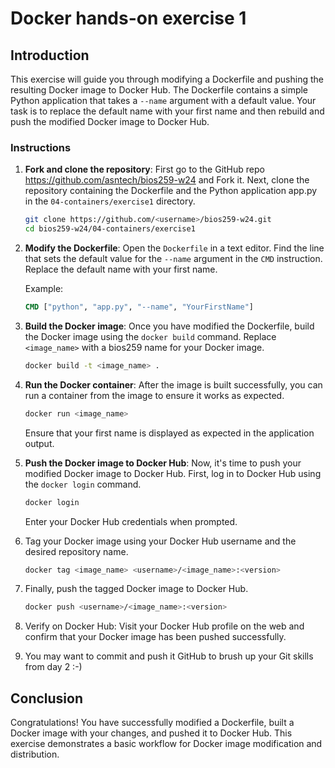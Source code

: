 # Docker hands-on exercise 1

## Introduction

This exercise will guide you through modifying a Dockerfile and pushing the resulting Docker image to Docker Hub. The Dockerfile contains a simple Python application that takes a ``--name`` argument with a default value. Your task is to replace the default name with your first name and then rebuild and push the modified Docker image to Docker Hub.

### Instructions

1. **Fork and clone the repository**: First go to the GitHub repo https://github.com/asntech/bios259-w24 and Fork it. Next, clone the repository containing the Dockerfile and the Python application app.py in the `04-containers/exercise1` directory.

    ```bash
    git clone https://github.com/<username>/bios259-w24.git
    cd bios259-w24/04-containers/exercise1
    ```

2. **Modify the Dockerfile**: Open the `Dockerfile` in a text editor. Find the line that sets the default value for the `--name` argument in the `CMD` instruction. Replace the default name with your first name.

    Example:

    ```Dockerfile
    CMD ["python", "app.py", "--name", "YourFirstName"]
    ```

3. **Build the Docker image**: Once you have modified the Dockerfile, build the Docker image using the `docker build` command. Replace `<image_name>` with a bios259 name for your Docker image.

    ```bash
    docker build -t <image_name> .
    ```

4. **Run the Docker container**: After the image is built successfully, you can run a container from the image to ensure it works as expected.

    ```bash
    docker run <image_name>
    ```

    Ensure that your first name is displayed as expected in the application output.

5. **Push the Docker image to Docker Hub**: Now, it's time to push your modified Docker image to Docker Hub. First, log in to Docker Hub using the `docker login` command.

    ```bash
    docker login
    ```

    Enter your Docker Hub credentials when prompted.

6. Tag your Docker image using your Docker Hub username and the desired repository name.

    ```bash
    docker tag <image_name> <username>/<image_name>:<version>
    ```

7. Finally, push the tagged Docker image to Docker Hub.

    ```bash
    docker push <username>/<image_name>:<version>
    ```

8. Verify on Docker Hub: Visit your Docker Hub profile on the web and confirm that your Docker image has been pushed successfully.

9. You may want to commit and push it GitHub to brush up your Git skills from day 2 :-)

## Conclusion

Congratulations! You have successfully modified a Dockerfile, built a Docker image with your changes, and pushed it to Docker Hub. This exercise demonstrates a basic workflow for Docker image modification and distribution.
